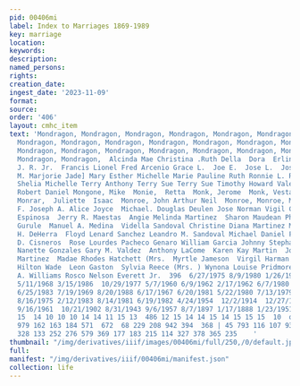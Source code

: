 ```yaml
---
pid: 00406mi
label: Index to Marriages 1869-1989
key: marriage
location: 
keywords: 
description: 
named_persons: 
rights: 
creation_date: 
ingest_date: '2023-11-09'
format: 
source: 
order: '406'
layout: cmhc_item
text: 'Mondragon, Mondragon, Mondragon, Mondragon, Mondragon, Mondragon,  Mondragon,
  Mondragon, Mondragon, Mondragon, Mondragon, Mondragon, Mondragon, Mondragon, Mondragon,
  Mondragon, Mondragon, Mondragon, Mondragon, Mondragon, Mondragon, Mondragon, Mondragon,
  Mondragon, Mondragon,  Alcinda Mae Christina .Ruth Della  Dora  Erlinda C.  Florencio
  J. R. Jr.  Francis Lionel Fred Arcenio Grace L.  Joe E.  Jose L.  Jose Rudy Julie
  M. Marjorie Jade] Mary Esther Michelle Marie Pauline Ruth Ronnie L. Rosita Oralia
  Shelia Michelle Terry Anthony Terry Sue Terry Sue Timothy Howard Valerie Noreen  Monett,
  Robert Daniel Mongone, Mike  Monie,  Retta  Monk, Jerome  Monk, Vesta Diane  Monnoyers,
  Monrar,  Juliette  Isaac  Monroe, John Arthur Neil  Monroe, Monroe, Monson,  John
  F. Joseph A. Alice Joyce  Michael. Douglas Deulen Jose Norman Vigil Candido Martinez  Joe
  Espinosa  Jerry R. Maestas  Angie Melinda Martinez  Sharon Maudean Pharis Mary E.
  Gurule  Manuel A. Medina  Vidella Sandoval Christine Diana Martinez Maryann Tremain  Jake
  H. DeHerra  Floyd Lenard Sanchez Leandro M. Sandoval Michael Daniel Flores Victor
  D. Cisneros  Rose Lourdes Pacheco Genaro William Garcia Johnny Stephan Tafoya Daisy
  Nanette Gonzales Gary M. Valdez  Anthony LaCome  Karen Kay Martin  Joseph Lawrence
  Martinez  Madae Rhodes Hatchett (Mrs.  Myrtle Jameson  Virgil Harman  Jennie Mullen  Chester
  Hilton Wade  Leon Gaston  Sylvia Reece (Mrs. ) Wynona Louise Pridmore Waverly Norton  Theresa
  A. Williams Rosco Nelson Everett Jr.  396  6/27/1975 8/9/1980 1/26/1946 2/6/1946
  5/11/1968 3/15/1986  10/29/1977 5/7/1960 6/9/1962 2/17/1962 6/7/1980 5/16/1975  10/13/1962
  6/25/1983 7/19/1969 8/20/1988 6/17/1967 6/20/1981 5/22/1980 7/13/1979 2/25/1984
  8/16/1975 2/12/1983 8/14/1981 6/19/1982 4/24/1954  12/2/1914  12/27/1937  12/3/1883
  9/16/1961  10/21/1902 8/31/1943 9/6/1957 8/7/1897 1/17/1888 1/23/1951  14 14  12
  15  14 10 10 10 14 14 11 15 13  486 12 15 14 14 15 14 15 15 15  10  oman © 06 ™  419
  979 162 163 184 571  672  68 229 208 942 394  368 | 45 793 116 107 938 838 432 452
  328 133 252 276 579 369 177 183 215 114 327 378 365 235    '
thumbnail: "/img/derivatives/iiif/images/00406mi/full/250,/0/default.jpg"
full: 
manifest: "/img/derivatives/iiif/00406mi/manifest.json"
collection: life
---
```

